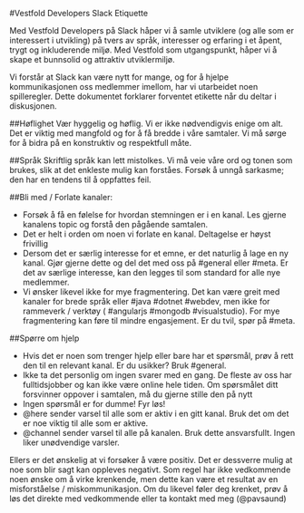 #Vestfold Developers Slack Etiquette

Med Vestfold Developers på Slack håper vi å samle utviklere (og alle som er interessert i utvikling) på tvers av språk, interesser og erfaring i et åpent, trygt og inkluderende miljø. Med Vestfold som utgangspunkt, håper vi å skape et bunnsolid og attraktiv utviklermiljø.

Vi forstår at Slack kan være nytt for mange, og for å hjelpe kommunikasjonen oss medlemmer imellom, har vi utarbeidet noen spilleregler. Dette dokumentet forklarer forventet etikette når du deltar i diskusjonen.

##Høflighet
Vær hyggelig og høflig. Vi er ikke nødvendigvis enige om alt. Det er viktig med mangfold og for å få bredde i våre samtaler. Vi må sørge for å bidra på en konstruktiv og respektfull måte.

##Språk
Skriftlig språk kan lett mistolkes. Vi må veie våre ord og tonen som brukes, slik at det enkleste mulig kan forståes. Forsøk å unngå sarkasme; den har en tendens til å oppfattes feil.

##Bli med / Forlate kanaler:
- Forsøk å få en følelse for hvordan stemningen er i en kanal. Les gjerne kanalens topic og forstå den pågående samtalen.
- Det er helt i orden om noen vi forlate en kanal. Deltagelse er høyst frivillig 
- Dersom det er særlig interesse for et emne, er det naturlig å lage en ny kanal. Gjør gjerne dette og del det med oss på #general eller #meta. Er det av særlige interesse, kan den legges til som standard for alle nye medlemmer.
- Vi ønsker likevel ikke for mye fragmentering. Det kan være greit med kanaler for brede språk eller #java #dotnet #webdev, men ikke for rammeverk / verktøy ( #angularjs #mongodb #visualstudio). For mye fragmentering kan føre til mindre engasjement. Er du tvil, spør på #meta.

##Spørre om hjelp
- Hvis det er noen som trenger hjelp eller bare har et spørsmål, prøv å rett den til en relevant kanal. Er du usikker? Bruk #general.
- Ikke ta det personlig om ingen svarer med en gang. De fleste av oss har fulltidsjobber og kan ikke være online hele tiden. Om spørsmålet ditt forsvinner oppover i samtalen, må du gjerne stille den på nytt 
- Ingen spørsmål er for dumme! Fyr løs!
- @here sender varsel til alle som er aktiv i en gitt kanal. Bruk det om det er noe viktig til alle som er aktive.
- @channel sender varsel til alle på kanalen. Bruk dette ansvarsfullt. Ingen liker unødvendige varsler.

Ellers er det ønskelig at vi forsøker å være positiv. Det er dessverre mulig at noe som blir sagt kan oppleves negativt. Som regel har ikke vedkommende noen ønske om å virke krenkende, men dette kan være et resultat av en misforståelse / miskommunikasjon. Om du likevel føler deg krenket, prøv å løs det direkte med vedkommende eller ta kontakt med meg (@pavsaund)
